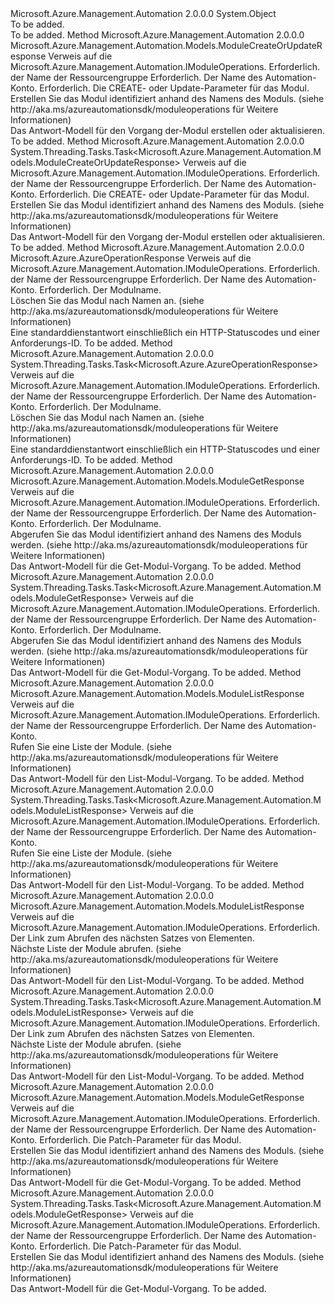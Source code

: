 <Type Name="ModuleOperationsExtensions" FullName="Microsoft.Azure.Management.Automation.ModuleOperationsExtensions">
  <TypeSignature Language="C#" Value="public static class ModuleOperationsExtensions" />
  <TypeSignature Language="ILAsm" Value=".class public auto ansi abstract sealed beforefieldinit ModuleOperationsExtensions extends System.Object" />
  <TypeSignature Language="DocId" Value="T:Microsoft.Azure.Management.Automation.ModuleOperationsExtensions" />
  <TypeSignature Language="VB.NET" Value="Public Module ModuleOperationsExtensions" />
  <TypeSignature Language="F#" Value="type ModuleOperationsExtensions = class" />
  <AssemblyInfo>
    <AssemblyName>Microsoft.Azure.Management.Automation</AssemblyName>
    <AssemblyVersion>2.0.0.0</AssemblyVersion>
  </AssemblyInfo>
  <Base>
    <BaseTypeName>System.Object</BaseTypeName>
  </Base>
  <Interfaces />
  <Docs>
    <summary>To be added.</summary>
    <remarks>To be added.</remarks>
  </Docs>
  <Members>
    <Member MemberName="CreateOrUpdate">
      <MemberSignature Language="C#" Value="public static Microsoft.Azure.Management.Automation.Models.ModuleCreateOrUpdateResponse CreateOrUpdate (this Microsoft.Azure.Management.Automation.IModuleOperations operations, string resourceGroupName, string automationAccount, Microsoft.Azure.Management.Automation.Models.ModuleCreateOrUpdateParameters parameters);" />
      <MemberSignature Language="ILAsm" Value=".method public static hidebysig class Microsoft.Azure.Management.Automation.Models.ModuleCreateOrUpdateResponse CreateOrUpdate(class Microsoft.Azure.Management.Automation.IModuleOperations operations, string resourceGroupName, string automationAccount, class Microsoft.Azure.Management.Automation.Models.ModuleCreateOrUpdateParameters parameters) cil managed" />
      <MemberSignature Language="DocId" Value="M:Microsoft.Azure.Management.Automation.ModuleOperationsExtensions.CreateOrUpdate(Microsoft.Azure.Management.Automation.IModuleOperations,System.String,System.String,Microsoft.Azure.Management.Automation.Models.ModuleCreateOrUpdateParameters)" />
      <MemberSignature Language="VB.NET" Value="&lt;Extension()&gt;&#xA;Public Function CreateOrUpdate (operations As IModuleOperations, resourceGroupName As String, automationAccount As String, parameters As ModuleCreateOrUpdateParameters) As ModuleCreateOrUpdateResponse" />
      <MemberSignature Language="F#" Value="static member CreateOrUpdate : Microsoft.Azure.Management.Automation.IModuleOperations * string * string * Microsoft.Azure.Management.Automation.Models.ModuleCreateOrUpdateParameters -&gt; Microsoft.Azure.Management.Automation.Models.ModuleCreateOrUpdateResponse" Usage="Microsoft.Azure.Management.Automation.ModuleOperationsExtensions.CreateOrUpdate (operations, resourceGroupName, automationAccount, parameters)" />
      <MemberType>Method</MemberType>
      <AssemblyInfo>
        <AssemblyName>Microsoft.Azure.Management.Automation</AssemblyName>
        <AssemblyVersion>2.0.0.0</AssemblyVersion>
      </AssemblyInfo>
      <ReturnValue>
        <ReturnType>Microsoft.Azure.Management.Automation.Models.ModuleCreateOrUpdateResponse</ReturnType>
      </ReturnValue>
      <Parameters>
        <Parameter Name="operations" Type="Microsoft.Azure.Management.Automation.IModuleOperations" RefType="this" />
        <Parameter Name="resourceGroupName" Type="System.String" />
        <Parameter Name="automationAccount" Type="System.String" />
        <Parameter Name="parameters" Type="Microsoft.Azure.Management.Automation.Models.ModuleCreateOrUpdateParameters" />
      </Parameters>
      <Docs>
        <param name="operations">
            Verweis auf die Microsoft.Azure.Management.Automation.IModuleOperations.
            </param>
        <param name="resourceGroupName">
            Erforderlich. der Name der Ressourcengruppe
            </param>
        <param name="automationAccount">
            Erforderlich. Der Name des Automation-Konto.
            </param>
        <param name="parameters">
            Erforderlich. Die CREATE- oder Update-Parameter für das Modul.
            </param>
        <summary>
            Erstellen Sie das Modul identifiziert anhand des Namens des Moduls.  (siehe http://aka.ms/azureautomationsdk/moduleoperations für Weitere Informationen)
            </summary>
        <returns>
            Das Antwort-Modell für den Vorgang der-Modul erstellen oder aktualisieren.
            </returns>
        <remarks>To be added.</remarks>
      </Docs>
    </Member>
    <Member MemberName="CreateOrUpdateAsync">
      <MemberSignature Language="C#" Value="public static System.Threading.Tasks.Task&lt;Microsoft.Azure.Management.Automation.Models.ModuleCreateOrUpdateResponse&gt; CreateOrUpdateAsync (this Microsoft.Azure.Management.Automation.IModuleOperations operations, string resourceGroupName, string automationAccount, Microsoft.Azure.Management.Automation.Models.ModuleCreateOrUpdateParameters parameters);" />
      <MemberSignature Language="ILAsm" Value=".method public static hidebysig class System.Threading.Tasks.Task`1&lt;class Microsoft.Azure.Management.Automation.Models.ModuleCreateOrUpdateResponse&gt; CreateOrUpdateAsync(class Microsoft.Azure.Management.Automation.IModuleOperations operations, string resourceGroupName, string automationAccount, class Microsoft.Azure.Management.Automation.Models.ModuleCreateOrUpdateParameters parameters) cil managed" />
      <MemberSignature Language="DocId" Value="M:Microsoft.Azure.Management.Automation.ModuleOperationsExtensions.CreateOrUpdateAsync(Microsoft.Azure.Management.Automation.IModuleOperations,System.String,System.String,Microsoft.Azure.Management.Automation.Models.ModuleCreateOrUpdateParameters)" />
      <MemberSignature Language="VB.NET" Value="&lt;Extension()&gt;&#xA;Public Function CreateOrUpdateAsync (operations As IModuleOperations, resourceGroupName As String, automationAccount As String, parameters As ModuleCreateOrUpdateParameters) As Task(Of ModuleCreateOrUpdateResponse)" />
      <MemberSignature Language="F#" Value="static member CreateOrUpdateAsync : Microsoft.Azure.Management.Automation.IModuleOperations * string * string * Microsoft.Azure.Management.Automation.Models.ModuleCreateOrUpdateParameters -&gt; System.Threading.Tasks.Task&lt;Microsoft.Azure.Management.Automation.Models.ModuleCreateOrUpdateResponse&gt;" Usage="Microsoft.Azure.Management.Automation.ModuleOperationsExtensions.CreateOrUpdateAsync (operations, resourceGroupName, automationAccount, parameters)" />
      <MemberType>Method</MemberType>
      <AssemblyInfo>
        <AssemblyName>Microsoft.Azure.Management.Automation</AssemblyName>
        <AssemblyVersion>2.0.0.0</AssemblyVersion>
      </AssemblyInfo>
      <ReturnValue>
        <ReturnType>System.Threading.Tasks.Task&lt;Microsoft.Azure.Management.Automation.Models.ModuleCreateOrUpdateResponse&gt;</ReturnType>
      </ReturnValue>
      <Parameters>
        <Parameter Name="operations" Type="Microsoft.Azure.Management.Automation.IModuleOperations" RefType="this" />
        <Parameter Name="resourceGroupName" Type="System.String" />
        <Parameter Name="automationAccount" Type="System.String" />
        <Parameter Name="parameters" Type="Microsoft.Azure.Management.Automation.Models.ModuleCreateOrUpdateParameters" />
      </Parameters>
      <Docs>
        <param name="operations">
            Verweis auf die Microsoft.Azure.Management.Automation.IModuleOperations.
            </param>
        <param name="resourceGroupName">
            Erforderlich. der Name der Ressourcengruppe
            </param>
        <param name="automationAccount">
            Erforderlich. Der Name des Automation-Konto.
            </param>
        <param name="parameters">
            Erforderlich. Die CREATE- oder Update-Parameter für das Modul.
            </param>
        <summary>
            Erstellen Sie das Modul identifiziert anhand des Namens des Moduls.  (siehe http://aka.ms/azureautomationsdk/moduleoperations für Weitere Informationen)
            </summary>
        <returns>
            Das Antwort-Modell für den Vorgang der-Modul erstellen oder aktualisieren.
            </returns>
        <remarks>To be added.</remarks>
      </Docs>
    </Member>
    <Member MemberName="Delete">
      <MemberSignature Language="C#" Value="public static Microsoft.Azure.AzureOperationResponse Delete (this Microsoft.Azure.Management.Automation.IModuleOperations operations, string resourceGroupName, string automationAccount, string moduleName);" />
      <MemberSignature Language="ILAsm" Value=".method public static hidebysig class Microsoft.Azure.AzureOperationResponse Delete(class Microsoft.Azure.Management.Automation.IModuleOperations operations, string resourceGroupName, string automationAccount, string moduleName) cil managed" />
      <MemberSignature Language="DocId" Value="M:Microsoft.Azure.Management.Automation.ModuleOperationsExtensions.Delete(Microsoft.Azure.Management.Automation.IModuleOperations,System.String,System.String,System.String)" />
      <MemberSignature Language="VB.NET" Value="&lt;Extension()&gt;&#xA;Public Function Delete (operations As IModuleOperations, resourceGroupName As String, automationAccount As String, moduleName As String) As AzureOperationResponse" />
      <MemberSignature Language="F#" Value="static member Delete : Microsoft.Azure.Management.Automation.IModuleOperations * string * string * string -&gt; Microsoft.Azure.AzureOperationResponse" Usage="Microsoft.Azure.Management.Automation.ModuleOperationsExtensions.Delete (operations, resourceGroupName, automationAccount, moduleName)" />
      <MemberType>Method</MemberType>
      <AssemblyInfo>
        <AssemblyName>Microsoft.Azure.Management.Automation</AssemblyName>
        <AssemblyVersion>2.0.0.0</AssemblyVersion>
      </AssemblyInfo>
      <ReturnValue>
        <ReturnType>Microsoft.Azure.AzureOperationResponse</ReturnType>
      </ReturnValue>
      <Parameters>
        <Parameter Name="operations" Type="Microsoft.Azure.Management.Automation.IModuleOperations" RefType="this" />
        <Parameter Name="resourceGroupName" Type="System.String" />
        <Parameter Name="automationAccount" Type="System.String" />
        <Parameter Name="moduleName" Type="System.String" />
      </Parameters>
      <Docs>
        <param name="operations">
            Verweis auf die Microsoft.Azure.Management.Automation.IModuleOperations.
            </param>
        <param name="resourceGroupName">
            Erforderlich. der Name der Ressourcengruppe
            </param>
        <param name="automationAccount">
            Erforderlich. Der Name des Automation-Konto.
            </param>
        <param name="moduleName">
            Erforderlich. Der Modulname.
            </param>
        <summary>
            Löschen Sie das Modul nach Namen an.  (siehe http://aka.ms/azureautomationsdk/moduleoperations für Weitere Informationen)
            </summary>
        <returns>
            Eine standarddienstantwort einschließlich ein HTTP-Statuscodes und einer Anforderungs-ID.
            </returns>
        <remarks>To be added.</remarks>
      </Docs>
    </Member>
    <Member MemberName="DeleteAsync">
      <MemberSignature Language="C#" Value="public static System.Threading.Tasks.Task&lt;Microsoft.Azure.AzureOperationResponse&gt; DeleteAsync (this Microsoft.Azure.Management.Automation.IModuleOperations operations, string resourceGroupName, string automationAccount, string moduleName);" />
      <MemberSignature Language="ILAsm" Value=".method public static hidebysig class System.Threading.Tasks.Task`1&lt;class Microsoft.Azure.AzureOperationResponse&gt; DeleteAsync(class Microsoft.Azure.Management.Automation.IModuleOperations operations, string resourceGroupName, string automationAccount, string moduleName) cil managed" />
      <MemberSignature Language="DocId" Value="M:Microsoft.Azure.Management.Automation.ModuleOperationsExtensions.DeleteAsync(Microsoft.Azure.Management.Automation.IModuleOperations,System.String,System.String,System.String)" />
      <MemberSignature Language="VB.NET" Value="&lt;Extension()&gt;&#xA;Public Function DeleteAsync (operations As IModuleOperations, resourceGroupName As String, automationAccount As String, moduleName As String) As Task(Of AzureOperationResponse)" />
      <MemberSignature Language="F#" Value="static member DeleteAsync : Microsoft.Azure.Management.Automation.IModuleOperations * string * string * string -&gt; System.Threading.Tasks.Task&lt;Microsoft.Azure.AzureOperationResponse&gt;" Usage="Microsoft.Azure.Management.Automation.ModuleOperationsExtensions.DeleteAsync (operations, resourceGroupName, automationAccount, moduleName)" />
      <MemberType>Method</MemberType>
      <AssemblyInfo>
        <AssemblyName>Microsoft.Azure.Management.Automation</AssemblyName>
        <AssemblyVersion>2.0.0.0</AssemblyVersion>
      </AssemblyInfo>
      <ReturnValue>
        <ReturnType>System.Threading.Tasks.Task&lt;Microsoft.Azure.AzureOperationResponse&gt;</ReturnType>
      </ReturnValue>
      <Parameters>
        <Parameter Name="operations" Type="Microsoft.Azure.Management.Automation.IModuleOperations" RefType="this" />
        <Parameter Name="resourceGroupName" Type="System.String" />
        <Parameter Name="automationAccount" Type="System.String" />
        <Parameter Name="moduleName" Type="System.String" />
      </Parameters>
      <Docs>
        <param name="operations">
            Verweis auf die Microsoft.Azure.Management.Automation.IModuleOperations.
            </param>
        <param name="resourceGroupName">
            Erforderlich. der Name der Ressourcengruppe
            </param>
        <param name="automationAccount">
            Erforderlich. Der Name des Automation-Konto.
            </param>
        <param name="moduleName">
            Erforderlich. Der Modulname.
            </param>
        <summary>
            Löschen Sie das Modul nach Namen an.  (siehe http://aka.ms/azureautomationsdk/moduleoperations für Weitere Informationen)
            </summary>
        <returns>
            Eine standarddienstantwort einschließlich ein HTTP-Statuscodes und einer Anforderungs-ID.
            </returns>
        <remarks>To be added.</remarks>
      </Docs>
    </Member>
    <Member MemberName="Get">
      <MemberSignature Language="C#" Value="public static Microsoft.Azure.Management.Automation.Models.ModuleGetResponse Get (this Microsoft.Azure.Management.Automation.IModuleOperations operations, string resourceGroupName, string automationAccount, string moduleName);" />
      <MemberSignature Language="ILAsm" Value=".method public static hidebysig class Microsoft.Azure.Management.Automation.Models.ModuleGetResponse Get(class Microsoft.Azure.Management.Automation.IModuleOperations operations, string resourceGroupName, string automationAccount, string moduleName) cil managed" />
      <MemberSignature Language="DocId" Value="M:Microsoft.Azure.Management.Automation.ModuleOperationsExtensions.Get(Microsoft.Azure.Management.Automation.IModuleOperations,System.String,System.String,System.String)" />
      <MemberSignature Language="VB.NET" Value="&lt;Extension()&gt;&#xA;Public Function Get (operations As IModuleOperations, resourceGroupName As String, automationAccount As String, moduleName As String) As ModuleGetResponse" />
      <MemberSignature Language="F#" Value="static member Get : Microsoft.Azure.Management.Automation.IModuleOperations * string * string * string -&gt; Microsoft.Azure.Management.Automation.Models.ModuleGetResponse" Usage="Microsoft.Azure.Management.Automation.ModuleOperationsExtensions.Get (operations, resourceGroupName, automationAccount, moduleName)" />
      <MemberType>Method</MemberType>
      <AssemblyInfo>
        <AssemblyName>Microsoft.Azure.Management.Automation</AssemblyName>
        <AssemblyVersion>2.0.0.0</AssemblyVersion>
      </AssemblyInfo>
      <ReturnValue>
        <ReturnType>Microsoft.Azure.Management.Automation.Models.ModuleGetResponse</ReturnType>
      </ReturnValue>
      <Parameters>
        <Parameter Name="operations" Type="Microsoft.Azure.Management.Automation.IModuleOperations" RefType="this" />
        <Parameter Name="resourceGroupName" Type="System.String" />
        <Parameter Name="automationAccount" Type="System.String" />
        <Parameter Name="moduleName" Type="System.String" />
      </Parameters>
      <Docs>
        <param name="operations">
            Verweis auf die Microsoft.Azure.Management.Automation.IModuleOperations.
            </param>
        <param name="resourceGroupName">
            Erforderlich. der Name der Ressourcengruppe
            </param>
        <param name="automationAccount">
            Erforderlich. Der Name des Automation-Konto.
            </param>
        <param name="moduleName">
            Erforderlich. Der Modulname.
            </param>
        <summary>
            Abgerufen Sie das Modul identifiziert anhand des Namens des Moduls werden.  (siehe http://aka.ms/azureautomationsdk/moduleoperations für Weitere Informationen)
            </summary>
        <returns>
            Das Antwort-Modell für die Get-Modul-Vorgang.
            </returns>
        <remarks>To be added.</remarks>
      </Docs>
    </Member>
    <Member MemberName="GetAsync">
      <MemberSignature Language="C#" Value="public static System.Threading.Tasks.Task&lt;Microsoft.Azure.Management.Automation.Models.ModuleGetResponse&gt; GetAsync (this Microsoft.Azure.Management.Automation.IModuleOperations operations, string resourceGroupName, string automationAccount, string moduleName);" />
      <MemberSignature Language="ILAsm" Value=".method public static hidebysig class System.Threading.Tasks.Task`1&lt;class Microsoft.Azure.Management.Automation.Models.ModuleGetResponse&gt; GetAsync(class Microsoft.Azure.Management.Automation.IModuleOperations operations, string resourceGroupName, string automationAccount, string moduleName) cil managed" />
      <MemberSignature Language="DocId" Value="M:Microsoft.Azure.Management.Automation.ModuleOperationsExtensions.GetAsync(Microsoft.Azure.Management.Automation.IModuleOperations,System.String,System.String,System.String)" />
      <MemberSignature Language="VB.NET" Value="&lt;Extension()&gt;&#xA;Public Function GetAsync (operations As IModuleOperations, resourceGroupName As String, automationAccount As String, moduleName As String) As Task(Of ModuleGetResponse)" />
      <MemberSignature Language="F#" Value="static member GetAsync : Microsoft.Azure.Management.Automation.IModuleOperations * string * string * string -&gt; System.Threading.Tasks.Task&lt;Microsoft.Azure.Management.Automation.Models.ModuleGetResponse&gt;" Usage="Microsoft.Azure.Management.Automation.ModuleOperationsExtensions.GetAsync (operations, resourceGroupName, automationAccount, moduleName)" />
      <MemberType>Method</MemberType>
      <AssemblyInfo>
        <AssemblyName>Microsoft.Azure.Management.Automation</AssemblyName>
        <AssemblyVersion>2.0.0.0</AssemblyVersion>
      </AssemblyInfo>
      <ReturnValue>
        <ReturnType>System.Threading.Tasks.Task&lt;Microsoft.Azure.Management.Automation.Models.ModuleGetResponse&gt;</ReturnType>
      </ReturnValue>
      <Parameters>
        <Parameter Name="operations" Type="Microsoft.Azure.Management.Automation.IModuleOperations" RefType="this" />
        <Parameter Name="resourceGroupName" Type="System.String" />
        <Parameter Name="automationAccount" Type="System.String" />
        <Parameter Name="moduleName" Type="System.String" />
      </Parameters>
      <Docs>
        <param name="operations">
            Verweis auf die Microsoft.Azure.Management.Automation.IModuleOperations.
            </param>
        <param name="resourceGroupName">
            Erforderlich. der Name der Ressourcengruppe
            </param>
        <param name="automationAccount">
            Erforderlich. Der Name des Automation-Konto.
            </param>
        <param name="moduleName">
            Erforderlich. Der Modulname.
            </param>
        <summary>
            Abgerufen Sie das Modul identifiziert anhand des Namens des Moduls werden.  (siehe http://aka.ms/azureautomationsdk/moduleoperations für Weitere Informationen)
            </summary>
        <returns>
            Das Antwort-Modell für die Get-Modul-Vorgang.
            </returns>
        <remarks>To be added.</remarks>
      </Docs>
    </Member>
    <Member MemberName="List">
      <MemberSignature Language="C#" Value="public static Microsoft.Azure.Management.Automation.Models.ModuleListResponse List (this Microsoft.Azure.Management.Automation.IModuleOperations operations, string resourceGroupName, string automationAccount);" />
      <MemberSignature Language="ILAsm" Value=".method public static hidebysig class Microsoft.Azure.Management.Automation.Models.ModuleListResponse List(class Microsoft.Azure.Management.Automation.IModuleOperations operations, string resourceGroupName, string automationAccount) cil managed" />
      <MemberSignature Language="DocId" Value="M:Microsoft.Azure.Management.Automation.ModuleOperationsExtensions.List(Microsoft.Azure.Management.Automation.IModuleOperations,System.String,System.String)" />
      <MemberSignature Language="VB.NET" Value="&lt;Extension()&gt;&#xA;Public Function List (operations As IModuleOperations, resourceGroupName As String, automationAccount As String) As ModuleListResponse" />
      <MemberSignature Language="F#" Value="static member List : Microsoft.Azure.Management.Automation.IModuleOperations * string * string -&gt; Microsoft.Azure.Management.Automation.Models.ModuleListResponse" Usage="Microsoft.Azure.Management.Automation.ModuleOperationsExtensions.List (operations, resourceGroupName, automationAccount)" />
      <MemberType>Method</MemberType>
      <AssemblyInfo>
        <AssemblyName>Microsoft.Azure.Management.Automation</AssemblyName>
        <AssemblyVersion>2.0.0.0</AssemblyVersion>
      </AssemblyInfo>
      <ReturnValue>
        <ReturnType>Microsoft.Azure.Management.Automation.Models.ModuleListResponse</ReturnType>
      </ReturnValue>
      <Parameters>
        <Parameter Name="operations" Type="Microsoft.Azure.Management.Automation.IModuleOperations" RefType="this" />
        <Parameter Name="resourceGroupName" Type="System.String" />
        <Parameter Name="automationAccount" Type="System.String" />
      </Parameters>
      <Docs>
        <param name="operations">
            Verweis auf die Microsoft.Azure.Management.Automation.IModuleOperations.
            </param>
        <param name="resourceGroupName">
            Erforderlich. der Name der Ressourcengruppe
            </param>
        <param name="automationAccount">
            Erforderlich. Der Name des Automation-Konto.
            </param>
        <summary>
            Rufen Sie eine Liste der Module.  (siehe http://aka.ms/azureautomationsdk/moduleoperations für Weitere Informationen)
            </summary>
        <returns>
            Das Antwort-Modell für den List-Modul-Vorgang.
            </returns>
        <remarks>To be added.</remarks>
      </Docs>
    </Member>
    <Member MemberName="ListAsync">
      <MemberSignature Language="C#" Value="public static System.Threading.Tasks.Task&lt;Microsoft.Azure.Management.Automation.Models.ModuleListResponse&gt; ListAsync (this Microsoft.Azure.Management.Automation.IModuleOperations operations, string resourceGroupName, string automationAccount);" />
      <MemberSignature Language="ILAsm" Value=".method public static hidebysig class System.Threading.Tasks.Task`1&lt;class Microsoft.Azure.Management.Automation.Models.ModuleListResponse&gt; ListAsync(class Microsoft.Azure.Management.Automation.IModuleOperations operations, string resourceGroupName, string automationAccount) cil managed" />
      <MemberSignature Language="DocId" Value="M:Microsoft.Azure.Management.Automation.ModuleOperationsExtensions.ListAsync(Microsoft.Azure.Management.Automation.IModuleOperations,System.String,System.String)" />
      <MemberSignature Language="VB.NET" Value="&lt;Extension()&gt;&#xA;Public Function ListAsync (operations As IModuleOperations, resourceGroupName As String, automationAccount As String) As Task(Of ModuleListResponse)" />
      <MemberSignature Language="F#" Value="static member ListAsync : Microsoft.Azure.Management.Automation.IModuleOperations * string * string -&gt; System.Threading.Tasks.Task&lt;Microsoft.Azure.Management.Automation.Models.ModuleListResponse&gt;" Usage="Microsoft.Azure.Management.Automation.ModuleOperationsExtensions.ListAsync (operations, resourceGroupName, automationAccount)" />
      <MemberType>Method</MemberType>
      <AssemblyInfo>
        <AssemblyName>Microsoft.Azure.Management.Automation</AssemblyName>
        <AssemblyVersion>2.0.0.0</AssemblyVersion>
      </AssemblyInfo>
      <ReturnValue>
        <ReturnType>System.Threading.Tasks.Task&lt;Microsoft.Azure.Management.Automation.Models.ModuleListResponse&gt;</ReturnType>
      </ReturnValue>
      <Parameters>
        <Parameter Name="operations" Type="Microsoft.Azure.Management.Automation.IModuleOperations" RefType="this" />
        <Parameter Name="resourceGroupName" Type="System.String" />
        <Parameter Name="automationAccount" Type="System.String" />
      </Parameters>
      <Docs>
        <param name="operations">
            Verweis auf die Microsoft.Azure.Management.Automation.IModuleOperations.
            </param>
        <param name="resourceGroupName">
            Erforderlich. der Name der Ressourcengruppe
            </param>
        <param name="automationAccount">
            Erforderlich. Der Name des Automation-Konto.
            </param>
        <summary>
            Rufen Sie eine Liste der Module.  (siehe http://aka.ms/azureautomationsdk/moduleoperations für Weitere Informationen)
            </summary>
        <returns>
            Das Antwort-Modell für den List-Modul-Vorgang.
            </returns>
        <remarks>To be added.</remarks>
      </Docs>
    </Member>
    <Member MemberName="ListNext">
      <MemberSignature Language="C#" Value="public static Microsoft.Azure.Management.Automation.Models.ModuleListResponse ListNext (this Microsoft.Azure.Management.Automation.IModuleOperations operations, string nextLink);" />
      <MemberSignature Language="ILAsm" Value=".method public static hidebysig class Microsoft.Azure.Management.Automation.Models.ModuleListResponse ListNext(class Microsoft.Azure.Management.Automation.IModuleOperations operations, string nextLink) cil managed" />
      <MemberSignature Language="DocId" Value="M:Microsoft.Azure.Management.Automation.ModuleOperationsExtensions.ListNext(Microsoft.Azure.Management.Automation.IModuleOperations,System.String)" />
      <MemberSignature Language="VB.NET" Value="&lt;Extension()&gt;&#xA;Public Function ListNext (operations As IModuleOperations, nextLink As String) As ModuleListResponse" />
      <MemberSignature Language="F#" Value="static member ListNext : Microsoft.Azure.Management.Automation.IModuleOperations * string -&gt; Microsoft.Azure.Management.Automation.Models.ModuleListResponse" Usage="Microsoft.Azure.Management.Automation.ModuleOperationsExtensions.ListNext (operations, nextLink)" />
      <MemberType>Method</MemberType>
      <AssemblyInfo>
        <AssemblyName>Microsoft.Azure.Management.Automation</AssemblyName>
        <AssemblyVersion>2.0.0.0</AssemblyVersion>
      </AssemblyInfo>
      <ReturnValue>
        <ReturnType>Microsoft.Azure.Management.Automation.Models.ModuleListResponse</ReturnType>
      </ReturnValue>
      <Parameters>
        <Parameter Name="operations" Type="Microsoft.Azure.Management.Automation.IModuleOperations" RefType="this" />
        <Parameter Name="nextLink" Type="System.String" />
      </Parameters>
      <Docs>
        <param name="operations">
            Verweis auf die Microsoft.Azure.Management.Automation.IModuleOperations.
            </param>
        <param name="nextLink">
            Erforderlich. Der Link zum Abrufen des nächsten Satzes von Elementen.
            </param>
        <summary>
            Nächste Liste der Module abrufen.  (siehe http://aka.ms/azureautomationsdk/moduleoperations für Weitere Informationen)
            </summary>
        <returns>
            Das Antwort-Modell für den List-Modul-Vorgang.
            </returns>
        <remarks>To be added.</remarks>
      </Docs>
    </Member>
    <Member MemberName="ListNextAsync">
      <MemberSignature Language="C#" Value="public static System.Threading.Tasks.Task&lt;Microsoft.Azure.Management.Automation.Models.ModuleListResponse&gt; ListNextAsync (this Microsoft.Azure.Management.Automation.IModuleOperations operations, string nextLink);" />
      <MemberSignature Language="ILAsm" Value=".method public static hidebysig class System.Threading.Tasks.Task`1&lt;class Microsoft.Azure.Management.Automation.Models.ModuleListResponse&gt; ListNextAsync(class Microsoft.Azure.Management.Automation.IModuleOperations operations, string nextLink) cil managed" />
      <MemberSignature Language="DocId" Value="M:Microsoft.Azure.Management.Automation.ModuleOperationsExtensions.ListNextAsync(Microsoft.Azure.Management.Automation.IModuleOperations,System.String)" />
      <MemberSignature Language="VB.NET" Value="&lt;Extension()&gt;&#xA;Public Function ListNextAsync (operations As IModuleOperations, nextLink As String) As Task(Of ModuleListResponse)" />
      <MemberSignature Language="F#" Value="static member ListNextAsync : Microsoft.Azure.Management.Automation.IModuleOperations * string -&gt; System.Threading.Tasks.Task&lt;Microsoft.Azure.Management.Automation.Models.ModuleListResponse&gt;" Usage="Microsoft.Azure.Management.Automation.ModuleOperationsExtensions.ListNextAsync (operations, nextLink)" />
      <MemberType>Method</MemberType>
      <AssemblyInfo>
        <AssemblyName>Microsoft.Azure.Management.Automation</AssemblyName>
        <AssemblyVersion>2.0.0.0</AssemblyVersion>
      </AssemblyInfo>
      <ReturnValue>
        <ReturnType>System.Threading.Tasks.Task&lt;Microsoft.Azure.Management.Automation.Models.ModuleListResponse&gt;</ReturnType>
      </ReturnValue>
      <Parameters>
        <Parameter Name="operations" Type="Microsoft.Azure.Management.Automation.IModuleOperations" RefType="this" />
        <Parameter Name="nextLink" Type="System.String" />
      </Parameters>
      <Docs>
        <param name="operations">
            Verweis auf die Microsoft.Azure.Management.Automation.IModuleOperations.
            </param>
        <param name="nextLink">
            Erforderlich. Der Link zum Abrufen des nächsten Satzes von Elementen.
            </param>
        <summary>
            Nächste Liste der Module abrufen.  (siehe http://aka.ms/azureautomationsdk/moduleoperations für Weitere Informationen)
            </summary>
        <returns>
            Das Antwort-Modell für den List-Modul-Vorgang.
            </returns>
        <remarks>To be added.</remarks>
      </Docs>
    </Member>
    <Member MemberName="Patch">
      <MemberSignature Language="C#" Value="public static Microsoft.Azure.Management.Automation.Models.ModuleGetResponse Patch (this Microsoft.Azure.Management.Automation.IModuleOperations operations, string resourceGroupName, string automationAccount, Microsoft.Azure.Management.Automation.Models.ModulePatchParameters parameters);" />
      <MemberSignature Language="ILAsm" Value=".method public static hidebysig class Microsoft.Azure.Management.Automation.Models.ModuleGetResponse Patch(class Microsoft.Azure.Management.Automation.IModuleOperations operations, string resourceGroupName, string automationAccount, class Microsoft.Azure.Management.Automation.Models.ModulePatchParameters parameters) cil managed" />
      <MemberSignature Language="DocId" Value="M:Microsoft.Azure.Management.Automation.ModuleOperationsExtensions.Patch(Microsoft.Azure.Management.Automation.IModuleOperations,System.String,System.String,Microsoft.Azure.Management.Automation.Models.ModulePatchParameters)" />
      <MemberSignature Language="VB.NET" Value="&lt;Extension()&gt;&#xA;Public Function Patch (operations As IModuleOperations, resourceGroupName As String, automationAccount As String, parameters As ModulePatchParameters) As ModuleGetResponse" />
      <MemberSignature Language="F#" Value="static member Patch : Microsoft.Azure.Management.Automation.IModuleOperations * string * string * Microsoft.Azure.Management.Automation.Models.ModulePatchParameters -&gt; Microsoft.Azure.Management.Automation.Models.ModuleGetResponse" Usage="Microsoft.Azure.Management.Automation.ModuleOperationsExtensions.Patch (operations, resourceGroupName, automationAccount, parameters)" />
      <MemberType>Method</MemberType>
      <AssemblyInfo>
        <AssemblyName>Microsoft.Azure.Management.Automation</AssemblyName>
        <AssemblyVersion>2.0.0.0</AssemblyVersion>
      </AssemblyInfo>
      <ReturnValue>
        <ReturnType>Microsoft.Azure.Management.Automation.Models.ModuleGetResponse</ReturnType>
      </ReturnValue>
      <Parameters>
        <Parameter Name="operations" Type="Microsoft.Azure.Management.Automation.IModuleOperations" RefType="this" />
        <Parameter Name="resourceGroupName" Type="System.String" />
        <Parameter Name="automationAccount" Type="System.String" />
        <Parameter Name="parameters" Type="Microsoft.Azure.Management.Automation.Models.ModulePatchParameters" />
      </Parameters>
      <Docs>
        <param name="operations">
            Verweis auf die Microsoft.Azure.Management.Automation.IModuleOperations.
            </param>
        <param name="resourceGroupName">
            Erforderlich. der Name der Ressourcengruppe
            </param>
        <param name="automationAccount">
            Erforderlich. Der Name des Automation-Konto.
            </param>
        <param name="parameters">
            Erforderlich. Die Patch-Parameter für das Modul.
            </param>
        <summary>
            Erstellen Sie das Modul identifiziert anhand des Namens des Moduls.  (siehe http://aka.ms/azureautomationsdk/moduleoperations für Weitere Informationen)
            </summary>
        <returns>
            Das Antwort-Modell für die Get-Modul-Vorgang.
            </returns>
        <remarks>To be added.</remarks>
      </Docs>
    </Member>
    <Member MemberName="PatchAsync">
      <MemberSignature Language="C#" Value="public static System.Threading.Tasks.Task&lt;Microsoft.Azure.Management.Automation.Models.ModuleGetResponse&gt; PatchAsync (this Microsoft.Azure.Management.Automation.IModuleOperations operations, string resourceGroupName, string automationAccount, Microsoft.Azure.Management.Automation.Models.ModulePatchParameters parameters);" />
      <MemberSignature Language="ILAsm" Value=".method public static hidebysig class System.Threading.Tasks.Task`1&lt;class Microsoft.Azure.Management.Automation.Models.ModuleGetResponse&gt; PatchAsync(class Microsoft.Azure.Management.Automation.IModuleOperations operations, string resourceGroupName, string automationAccount, class Microsoft.Azure.Management.Automation.Models.ModulePatchParameters parameters) cil managed" />
      <MemberSignature Language="DocId" Value="M:Microsoft.Azure.Management.Automation.ModuleOperationsExtensions.PatchAsync(Microsoft.Azure.Management.Automation.IModuleOperations,System.String,System.String,Microsoft.Azure.Management.Automation.Models.ModulePatchParameters)" />
      <MemberSignature Language="VB.NET" Value="&lt;Extension()&gt;&#xA;Public Function PatchAsync (operations As IModuleOperations, resourceGroupName As String, automationAccount As String, parameters As ModulePatchParameters) As Task(Of ModuleGetResponse)" />
      <MemberSignature Language="F#" Value="static member PatchAsync : Microsoft.Azure.Management.Automation.IModuleOperations * string * string * Microsoft.Azure.Management.Automation.Models.ModulePatchParameters -&gt; System.Threading.Tasks.Task&lt;Microsoft.Azure.Management.Automation.Models.ModuleGetResponse&gt;" Usage="Microsoft.Azure.Management.Automation.ModuleOperationsExtensions.PatchAsync (operations, resourceGroupName, automationAccount, parameters)" />
      <MemberType>Method</MemberType>
      <AssemblyInfo>
        <AssemblyName>Microsoft.Azure.Management.Automation</AssemblyName>
        <AssemblyVersion>2.0.0.0</AssemblyVersion>
      </AssemblyInfo>
      <ReturnValue>
        <ReturnType>System.Threading.Tasks.Task&lt;Microsoft.Azure.Management.Automation.Models.ModuleGetResponse&gt;</ReturnType>
      </ReturnValue>
      <Parameters>
        <Parameter Name="operations" Type="Microsoft.Azure.Management.Automation.IModuleOperations" RefType="this" />
        <Parameter Name="resourceGroupName" Type="System.String" />
        <Parameter Name="automationAccount" Type="System.String" />
        <Parameter Name="parameters" Type="Microsoft.Azure.Management.Automation.Models.ModulePatchParameters" />
      </Parameters>
      <Docs>
        <param name="operations">
            Verweis auf die Microsoft.Azure.Management.Automation.IModuleOperations.
            </param>
        <param name="resourceGroupName">
            Erforderlich. der Name der Ressourcengruppe
            </param>
        <param name="automationAccount">
            Erforderlich. Der Name des Automation-Konto.
            </param>
        <param name="parameters">
            Erforderlich. Die Patch-Parameter für das Modul.
            </param>
        <summary>
            Erstellen Sie das Modul identifiziert anhand des Namens des Moduls.  (siehe http://aka.ms/azureautomationsdk/moduleoperations für Weitere Informationen)
            </summary>
        <returns>
            Das Antwort-Modell für die Get-Modul-Vorgang.
            </returns>
        <remarks>To be added.</remarks>
      </Docs>
    </Member>
  </Members>
</Type>